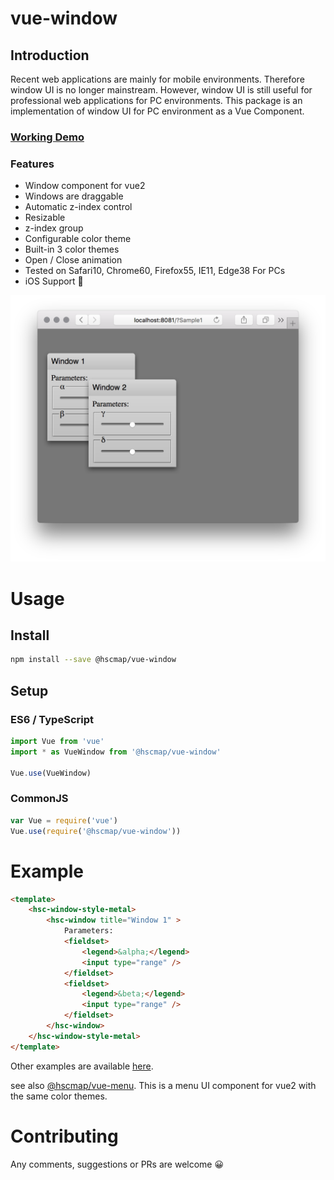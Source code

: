 # vue-window
## Introduction
Recent web applications are mainly for mobile environments. Therefore window UI is no longer mainstream.
However, window UI is still useful for professional web applications for PC environments.
This package is an implementation of window UI for PC environment as a Vue Component.

### [Working Demo](https://michitaro.github.io/vue-window)
### Features
* Window component for vue2
* Windows are draggable
* Automatic z-index control
* Resizable
* z-index group
* Configurable color theme
* Built-in 3 color themes
* Open / Close animation
* Tested on Safari10, Chrome60, Firefox55, IE11, Edge38 For PCs 
* iOS Support 🎉

![Screenshot](./docs/screenshot.png)

# Usage
## Install
```sh
npm install --save @hscmap/vue-window
```

## Setup

### ES6 / TypeScript
```typescript
import Vue from 'vue'
import * as VueWindow from '@hscmap/vue-window'

Vue.use(VueWindow)
```

### CommonJS
```javascript
var Vue = require('vue')
Vue.use(require('@hscmap/vue-window'))
```

# Example
```html
<template>
    <hsc-window-style-metal>
        <hsc-window title="Window 1" >
            Parameters:
            <fieldset>
                <legend>&alpha;</legend>
                <input type="range" />
            </fieldset>
            <fieldset>
                <legend>&beta;</legend>
                <input type="range" />
            </fieldset>
        </hsc-window>
    </hsc-window-style-metal>
</template>
```

Other examples are available [here](http://michitaro.github.io/vue-window/).

see also [@hscmap/vue-menu](https://github.com/michitaro/vue-menu).
This is a menu UI component for vue2 with the same color themes.

# Contributing
Any comments, suggestions or PRs are welcome 😀
